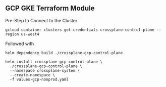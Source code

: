 ## GCP GKE Terraform Module 

Pre-Step to Connect to the Cluster

```shell
gcloud container clusters get-credentials crossplane-control-plane --region us-west4
```

Followed with

```shell
helm dependency build ./crossplane-gcp-control-plane

helm install crossplane-gcp-control-plane \
  ./crossplane-gcp-control-plane \
  --namespace crossplane-system \
  --create-namespace \
  -f values-gcp-nonprod.yaml
````

